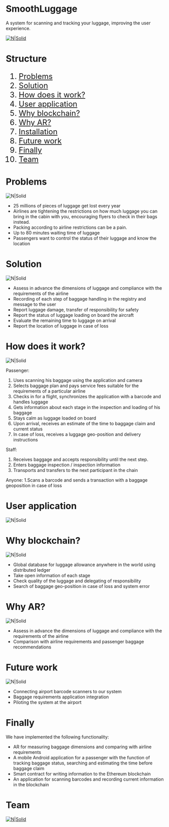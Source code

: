 # SmoothLuggage

A system for scanning and tracking your luggage, improving the user experience.

[![N|Solid](images/1.jpeg)](https://startblock.online)

# Structure

<ol type="1" style="font-size: x-large;">
  <li> <a href="https://github.com/AntonPecherkin/SmoothLuggage#problems">Problems</a>
  <li> <a href="https://github.com/AntonPecherkin/SmoothLuggage#solution">Solution</a>
  <li> <a href="https://github.com/AntonPecherkin/SmoothLuggage#how-does-it-work">How does it work?</a>
  <li> <a href="https://github.com/AntonPecherkin/SmoothLuggage#user-application">User application</a>
  <li> <a href="https://github.com/AntonPecherkin/SmoothLuggage#why-blockchain">Why blockchain?</a>
  <li> <a href="https://github.com/AntonPecherkin/SmoothLuggage#why-ar">Why AR?</a>
  <li> <a href="https://github.com/AntonPecherkin/SmoothLuggage#installation">Installation</a>
<li> <a href="https://github.com/AntonPecherkin/SmoothLuggage#future-work">Future work</a>
<li> <a href="https://github.com/AntonPecherkin/SmoothLuggage#finally">Finally</a>
<li> <a href="https://github.com/AntonPecherkin/SmoothLuggage#team">Team</a>
</ol>

# Problems

![N|Solid](images/20.png)

- 25 millions of pieces of luggage get lost every year
- Airlines are tightening the restrictions on how much luggage you can bring in the cabin with you, encouraging flyers to check in their bags instead. 
- Packing according to airline restrictions can be a pain. 
- Up to 80 minutes waiting time of luggage
- Passengers want to control the status of their luggage and know the location

# Solution

![N|Solid](images/30.png)

- Assess in advance the dimensions of luggage and compliance with the requirements of the airline
- Recording of each step of baggage handling in the registry and message to the user
- Report luggage damage, transfer of responsibility for safety
- Report the status of luggage loading on board the aircraft
- Evaluate the remaining time to luggage on arrival
- Report the location of luggage in case of loss

# How does it work?

![N|Solid](images/40.png)

Passenger:
1. Uses scanning his baggage using the application and camera
2. Selects baggage plan and pays service fees suitable for the requirements of a particular airline
3. Checks in for a flight, synchronizes the application with a barcode and handles luggage
4. Gets information about each stage in the inspection and loading of his baggage
5. Stays calm as luggage loaded on board
6. Upon arrival, receives an estimate of the time to baggage claim and current status
7. In case of loss, receives a luggage geo-position and delivery instructions

Staff:
1. Receives baggage and accepts responsibility until the next step.
2. Enters baggage inspection / inspection information
3. Transports and transfers to the next participant in the chain

Anyone:
1.Scans a barcode and sends a transaction with a baggage geoposition in case of loss

# User application

![N|Solid](images/70.png)

# Why blockchain?

![N|Solid](images/50.png)

- Global database for luggage allowance anywhere in the world using distributed ledger
- Take open information of each stage
- Check quality of the luggage and delegating of responsibility 
- Search of baggage geo-position in case of loss and system error

# Why AR?

![N|Solid](images/60.png)

- Assess in advance the dimensions of luggage and compliance with the requirements of the airline
- Comparison with airline requirements and passenger baggage recommendations

# Future work

![N|Solid](images/80.png)

- Connecting airport barcode scanners to our system
- Baggage requirements application integration
- Piloting the system at the airport

# Finally

We have implemented the following functionality:
- AR for measuring baggage dimensions and comparing with airline requirements
- A mobile Android application for a passenger with the function of tracking baggage status, searching and estimating the time before baggage claim
- Smart contract for writing information to the Ethereum blockchain
- An application for scanning barcodes and recording current information in the blockchain

# Team

[![N|Solid](images/1.jpeg)](https://startblock.online)
